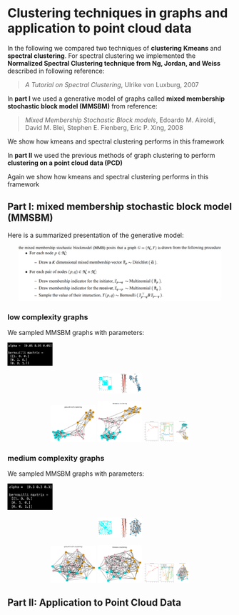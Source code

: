 # Clustering techniques in graphs and application to point cloud data

In the following we compared two techniques of **clustering** **Kmeans** and **spectral clustering**. For spectral clustering we implemented the **Normalized Spectral Clustering technique from Ng, Jordan, and Weiss** described in following reference:

> *A Tutorial on Spectral Clustering*, Ulrike von Luxburg, 2007

In **part I** we used a generative model of graphs called **mixed membership stochastic block model (MMSBM)** from reference:

> *Mixed Membership Stochastic Block models*, Edoardo M. Airoldi, David M. Blei, Stephen E. Fienberg, Eric P. Xing, 2008

We show how kmeans and spectral clustering performs in this framework

In **part II** we used the previous methods of graph clustering to perform **clustering on a point cloud data (PCD)**

Again we show how kmeans and spectral clustering performs in this framework

## Part I: mixed membership stochastic block model (MMSBM)

Here is a summarized presentation of the generative model:

<p align="center">
  <img src="img/mmsbm_gen.png" width="90%">
</p>

### low complexity graphs

We sampled MMSBM graphs with parameters:

<p align="left">
  <img src="img/mmsbm_lc.png" width="20%">
</p>

<p align="center">
  <img src="img/mmsbm_show_0-05.png" width="20%">
</p>

<p align="center">
  <img src="img/mmsbm_truth_0-05.png" width="20%">
  <img src="img/mmsbm_kmeans_0-05.png" width="20%">
  <img src="img/mmsbm_spectral_0-05.png" width="20%">
</p>

### medium complexity graphs

We sampled MMSBM graphs with parameters:

<p align="left">
  <img src="img/mmsbm_mc.png" width="20%">
</p>

<p align="center">
  <img src="img/mmsbm_show_0-3.png" width="20%">
</p>

<p align="center">
  <img src="img/mmsbm_truth_0-3.png" width="20%">
  <img src="img/mmsbm_kmeans_0-3.png" width="20%">
  <img src="img/mmsbm_spectral_0-3.png" width="20%">
</p>

## Part II: Application to Point Cloud Data


